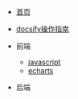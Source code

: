 <!-- docs/_sidebar.md -->

* [首页](/)
* [docsify操作指南](/docsify)


* 前端
    * [javascript](/01/javascript/)
    * [echarts](/01/echarts/)

* 后端
